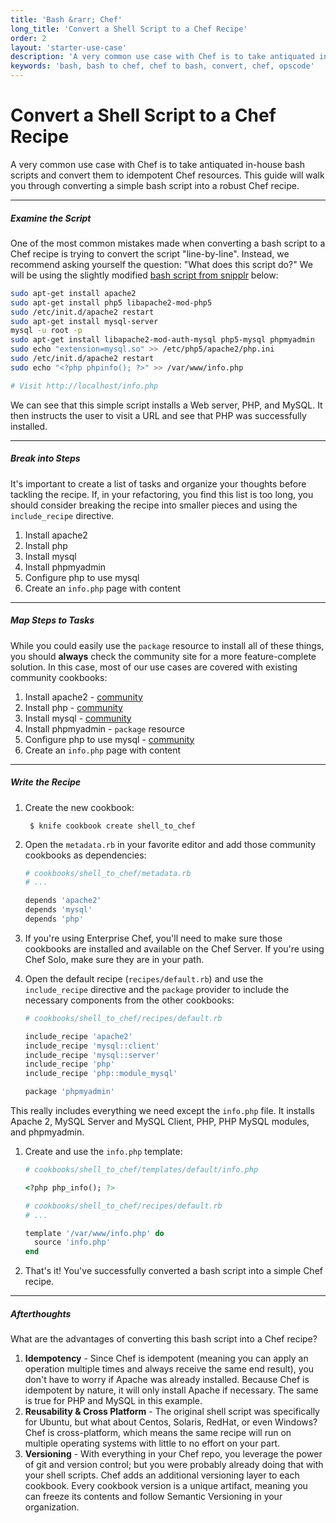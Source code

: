 ```yaml
---
title: 'Bash &rarr; Chef'
long_title: 'Convert a Shell Script to a Chef Recipe'
order: 2
layout: 'starter-use-case'
description: 'A very common use case with Chef is to take antiquated in-house bash scripts and convert them to idempotent Chef resources. This guide will walk you through converting a simple bash script into a robust Chef recipe.'
keywords: 'bash, bash to chef, chef to bash, convert, chef, opscode'
---
```


Convert a Shell Script to a Chef Recipe
=======================================
A very common use case with Chef is to take antiquated in-house bash scripts and convert them to idempotent Chef resources. This guide will walk you through converting a simple bash script into a robust Chef recipe.

---

##### Examine the Script
One of the most common mistakes made when converting a bash script to a Chef recipe is trying to convert the script "line-by-line". Instead, we recommend asking yourself the question: "What does this script do?" We will be using the slightly modified [bash script from snipplr](http://snipplr.com/view/49047/) below:

```bash
sudo apt-get install apache2
sudo apt-get install php5 libapache2-mod-php5
sudo /etc/init.d/apache2 restart
sudo apt-get install mysql-server
mysql -u root -p
sudo apt-get install libapache2-mod-auth-mysql php5-mysql phpmyadmin
sudo echo "extension=mysql.so" >> /etc/php5/apache2/php.ini
sudo /etc/init.d/apache2 restart
sudo echo "<?php phpinfo(); ?>" >> /var/www/info.php

# Visit http://localhost/info.php
```

We can see that this simple script installs a Web server, PHP, and MySQL. It then instructs the user to visit a URL and see that PHP was successfully installed.

---

##### Break into Steps
It's important to create a list of tasks and organize your thoughts before tackling the recipe. If, in your refactoring, you find this list is too long, you should consider breaking the recipe into smaller pieces and using the `include_recipe` directive.

1. Install apache2
1. Install php
1. Install mysql
1. Install phpmyadmin
1. Configure php to use mysql
1. Create an `info.php` page with content

---

##### Map Steps to Tasks
While you could easily use the `package` resource to install all of these things, you should **always** check the community site for a more feature-complete solution. In this case, most of our use cases are covered with existing community cookbooks:

1. Install apache2 - [community](http://community.opscode.com/cookbooks/apache2)
1. Install php - [community](http://community.opscode.com/cookbooks/php)
1. Install mysql - [community](http://community.opscode.com/cookbooks/mysql)
1. Install phpmyadmin - `package` resource
1. Configure php to use mysql - [community](https://github.com/opscode-cookbooks/php#deprecated-recipes)
1. Create an `info.php` page with content

---

##### Write the Recipe
1. Create the new cookbook:

        $ knife cookbook create shell_to_chef

1. Open the `metadata.rb` in your favorite editor and add those community cookbooks as dependencies:

    ```ruby
    # cookbooks/shell_to_chef/metadata.rb
    # ...

    depends 'apache2'
    depends 'mysql'
    depends 'php'
    ```

1. If you're using Enterprise Chef, you'll need to make sure those cookbooks are installed and available on the Chef Server. If you're using Chef Solo, make sure they are in your path.

1. Open the default recipe (`recipes/default.rb`) and use the `include_recipe` directive and the `package` provider to include the necessary components from the other cookbooks:

    ```ruby
    # cookbooks/shell_to_chef/recipes/default.rb

    include_recipe 'apache2'
    include_recipe 'mysql::client'
    include_recipe 'mysql::server'
    include_recipe 'php'
    include_recipe 'php::module_mysql'

    package 'phpmyadmin'
    ```

  This really includes everything we need except the `info.php` file. It installs Apache 2, MySQL Server and MySQL Client, PHP, PHP MySQL modules, and phpmyadmin.

1. Create and use the `info.php` template:

    ```ruby
    # cookbooks/shell_to_chef/templates/default/info.php

    <?php php_info(); ?>
    ```

    ```ruby
    # cookbooks/shell_to_chef/recipes/default.rb
    # ...

    template '/var/www/info.php' do
      source 'info.php'
    end
    ```

1. That's it! You've successfully converted a bash script into a simple Chef recipe.

---

##### Afterthoughts
What are the advantages of converting this bash script into a Chef recipe?

1. **Idempotency** - Since Chef is idempotent (meaning you can apply an operation multiple times and always receive the same end result), you don't have to worry if Apache was already installed. Because Chef is idempotent by nature, it will only install Apache if necessary. The same is true for PHP and MySQL in this example.
2. **Reusability & Cross Platform** - The original shell script was specifically for Ubuntu, but what about Centos, Solaris, RedHat, or even Windows? Chef is cross-platform, which means the same recipe will run on multiple operating systems with little to no effort on your part.
3. **Versioning** - With everything in your Chef repo, you leverage the power of git and version control; but you were probably already doing that with your shell scripts. Chef adds an additional versioning layer to each cookbook. Every cookbook version is a unique artifact, meaning you can freeze its contents and follow Semantic Versioning in your organization.
